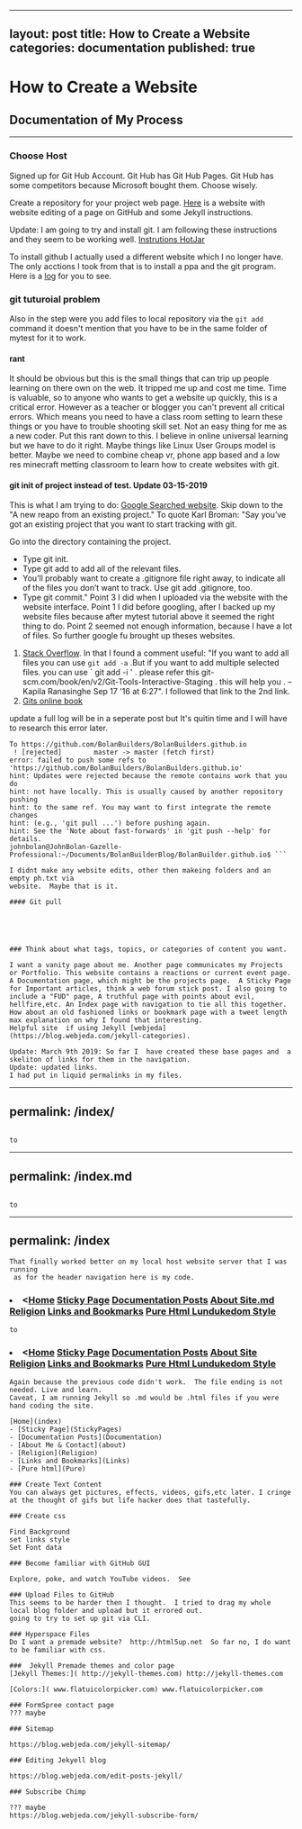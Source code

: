  
---
layout: post
title: How to Create a Website
categories: documentation
published: true
---

# How to Create a Website
## Documentation of My Process
---

### Choose Host

Signed up for Git Hub Account.  Git Hub has Git Hub Pages. Git Hub has some competitors because Microsoft bought them. Choose wisely.

Create a repository for your project web page.
[Here](jmcglone.com/guides/github-pages) is a website with website editing of a page on GitHub and some Jekyll instructions.  

Update:  I am going to try and install git.
I am following these instructions and they seem to be working well.
[Instrutions HotJar](https://www.howtoforge.com/tutorial/install-git-and-github-on-ubuntu/)

To install github I actually used a different website which I no longer have.
The only acctions I took from that is to install a ppa and the git program.  Here is a [log](2019-03-12-logGitInstall) for you to see.

### git tuturoial problem

Also in the step were you add files to local repository via the ``` git add ``` command it doesn't mention that you have to be in the same folder of mytest for it to work.  
#### rant

It should be obvious but this is the small things that can trip up people learning on there own on the web.  It tripped me up and cost me time. Time is valuable, so to anyone who wants to get a website up quickly, this is a critical error. However as a teacher or blogger you can't prevent all critical errors.  Which means you need to have a class room setting to learn these things or you have to trouble shooting skill set.  Not an easy thing for me as a new coder.  Put this rant down to this.  I believe in online universal learning but we have to do it right. Maybe things like Linux User Groups model is better. Maybe we need to combine cheap vr, phone app based and a low res minecraft metting classroom to learn how to create websites with git.
#### git init of project instead of test. Update 03-15-2019
This is what I am trying to do: [Google Searched website](https://kbroman.org/github_tutorial/pages/init.html). Skip down to the "A new reapo from an existing
project."
To quote Karl Broman:
 "Say you’ve got an existing project that you want to start tracking with git.

Go into the directory containing the project.
- Type git init.
- Type git add to add all of the relevant files.
- You’ll probably want to create a .gitignore file right away, to indicate all of the files you don’t want to track. Use git add .gitignore, too.
- Type git commit."
Point 3 I did when I uploaded via the website with the website interface.
Point 1 I did before googling, after I backed up my website files because after
mytest tutorial above it seemed the right thing to do.
Point 2 seemed not enough information, because I have a lot of files. So further
google fu brought up theses websites.
 1. [Stack Overflow](https://stackoverflow.com/questions/19576116/how-to-add-multiple-files-to-git-at-the-same-time). In that I found a comment useful:
 "If you want to add all files you can use ` git add -a ` .But if you want to add multiple selected files. you can use ` git add -i ' . please refer this git-scm.com/book/en/v2/Git-Tools-Interactive-Staging . this will help you . – Kapila Ranasinghe Sep 17 '16 at 6:27". I followed that link to the 2nd link.
 2. [Gits online book](https://git-scm.com/book/en/v2/Git-Tools-Interactive-Staging)

 update a full log will be in a seperate post but It's quitin time and I will have
 to research this error later.   
 ```
 To https://github.com/BolanBuilders/BolanBuilders.github.io
  ! [rejected]        master -> master (fetch first)
 error: failed to push some refs to 'https://github.com/BolanBuilders/BolanBuilders.github.io'
 hint: Updates were rejected because the remote contains work that you do
 hint: not have locally. This is usually caused by another repository pushing
 hint: to the same ref. You may want to first integrate the remote changes
 hint: (e.g., 'git pull ...') before pushing again.
 hint: See the 'Note about fast-forwards' in 'git push --help' for details.
 johnbolan@JohnBolan-Gazelle-Professional:~/Documents/BolanBuilderBlog/BolanBuilder.github.io$ ```

 I didnt make any website edits, other then makeing folders and an empty ph.txt via
 website.  Maybe that is it.

 #### Git pull

 



### Think about what tags, topics, or categories of content you want.

I want a vanity page about me. Another page communicates my Projects or Portfolio. This website contains a reactions or current event page.  A Documentation page, which might be the projects page.  A Sticky Page for Important articles, think a web forum stick post. I also going to include a "FUD" page, A truthful page with points about evil, hellfire,etc. An Index page with navigation to tie all this together.  How about an old fashioned links or bookmark page with a tweet length max explanation on why I found that interesting.
Helpful site  if using Jekyll [webjeda](https://blog.webjeda.com/jekyll-categories).

Update: March 9th 2019: So far I  have created these base pages and  a skeliton of links for them in the navigation.
Update: updated links.
I had put in liquid permalinks in my files.

```
---
permalink: /index/
---
```

to

```
---
permalink: /index.md
---
```

to

```
---
permalink: /index
---

```
That finally worked better on my local host website server that I was running
 as for the header navigation here is my code.
 ```
 <h3><li>
 <<a href="index.md">Home</a>
 <a href="StickyPages.md">Sticky Page</a>
 <a href="Documentation.md">Documentation Posts</a>
 <a href="about">About Site.md</a>
 <a href="Religion.md">Religion</a>
 <a href="Links.md">Links and Bookmarks</a>
 <a href="Pure.md">Pure Html Lundukedom Style</a>
 </li></h3>

 ```
to

```
<h3><li>
<<a href="index">Home</a>
<a href="StickyPages">Sticky Page</a>
<a href="Documentation">Documentation Posts</a>
<a href="about">About Site</a>
<a href="Religion">Religion</a>
<a href="Links">Links and Bookmarks</a>
<a href="Pure">Pure Html Lundukedom Style</a>
</li></h3>

```
Again because the previous code didn't work.  The file ending is not needed. Live and learn.
Caveat, I am running Jekyll so .md would be .html files if you were hand coding the site.

[Home](index)
- [Sticky Page](StickyPages)
- [Documentation Posts](Documentation)
- [About Me & Contact](about)
- [Religion](Religion)
- [Links and Bookmarks](Links)
- [Pure html](Pure)

### Create Text Content
You can always get pictures, effects, videos, gifs,etc later. I cringe at the thought of gifs but life hacker does that tastefully.

### Create css

Find Background
set links style
Set Font data

### Become familiar with GitHub GUI

Explore, poke, and watch YouTube videos.  See

### Upload Files to GitHub
This seems to be harder then I thought.  I tried to drag my whole local blog folder and upload but it errored out.
going to try to set up git via CLI.  

### Hyperspace Files
Do I want a premade website?  http://html5up.net  So far no, I do want to be familiar with css.

###  Jekyll Premade themes and color page
[Jekyll Themes:]( http://jekyll-themes.com) http://jekyll-themes.com

[Colors:]( www.flatuicolorpicker.com) www.flatuicolorpicker.com

### FormSpree contact page
??? maybe

### Sitemap

https://blog.webjeda.com/jekyll-sitemap/

### Editing Jekyell blog

https://blog.webjeda.com/edit-posts-jekyll/

### Subscribe Chimp

??? maybe
https://blog.webjeda.com/jekyll-subscribe-form/
